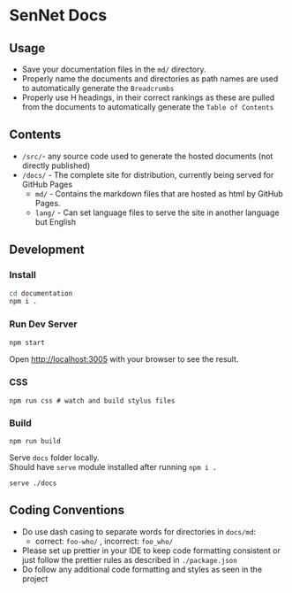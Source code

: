 # SenNet Docs
## Usage
- Save your documentation files in the `md/` directory.
- Properly name the documents and directories as path names are used to automatically generate the `Breadcrumbs`
- Properly use H headings, in their correct rankings as these are pulled from the documents to automatically generate the `Table of Contents`

## Contents
- `/src/`- any source code used to generate the hosted documents (not directly published)
- `/docs/` - The complete site for distribution, currently being served for GitHub Pages
  - `md/` - Contains the markdown files that are hosted as html by GitHub Pages.
  - `lang/` - Can set language files to serve the site in another language but English

## Development
### Install 
```bash
cd documentation
npm i .
```

### Run Dev Server
```bash
npm start
```
Open [http://localhost:3005](http://localhost:3005) with your browser to see the result.
### CSS 
```
npm run css # watch and build stylus files
```

### Build
```
npm run build
```
Serve `docs` folder locally.   
Should have `serve` module installed after running `npm i .`
```
serve ./docs 
```
## Coding Conventions
- Do use dash casing to separate words for directories in `docs/md`:
  - correct: `foo-who/` , incorrect: `foo_who/`
- Please set up prettier in your IDE to keep code formatting consistent or just follow the prettier rules as described in `./package.json`
- Do follow any additional code formatting and styles as seen in the project
